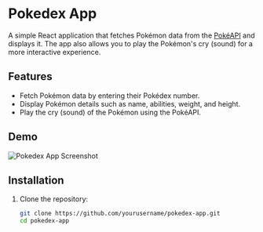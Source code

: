 # Pokedex App

A simple React application that fetches Pokémon data from the [PokéAPI](https://pokeapi.co/) and displays it. The app also allows you to play the Pokémon's cry (sound) for a more interactive experience.

## Features
- Fetch Pokémon data by entering their Pokédex number.
- Display Pokémon details such as name, abilities, weight, and height.
- Play the cry (sound) of the Pokémon using the PokéAPI.

## Demo
![Pokedex App Screenshot](screenshot.png)

## Installation

1. Clone the repository:
   ```bash
   git clone https://github.com/yourusername/pokedex-app.git
   cd pokedex-app
